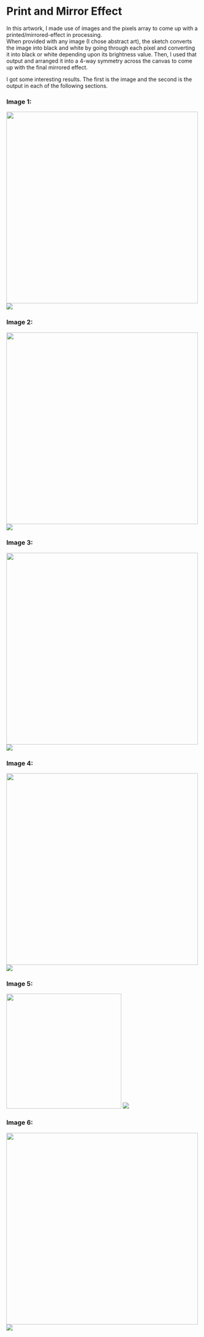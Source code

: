 # Print and Mirror Effect

In this artwork, I made use of images and the pixels array to come up with a printed/mirrored-effect in processing.  
When provided with any image (I chose abstract art), the sketch converts the image into black and white by going through each pixel and converting it into black or white depending upon its brightness value. Then, I used that output and arranged it into a 4-way symmetry across the canvas to come up with the final mirrored effect.

I got some interesting results. The first is the image and the second is the output in each of the following sections.

### Image 1: 
<img width="500px" src="image.jpg"> ![](out.jpg)

### Image 2:
<img width="500px" src="image2.jpg"> ![](out2.jpg)

### Image 3:
<img width="500px" src="image3.jpg"> ![](out3.jpg)

### Image 4:
<img width="500px" src="image4.jpg"> ![](out4.jpg)

### Image 5:
<img height="300px" src="image5.jpg"> ![](out5.jpg)

### Image 6:
<img width="500px" src="image6.jpg"> ![](out6.jpg)
